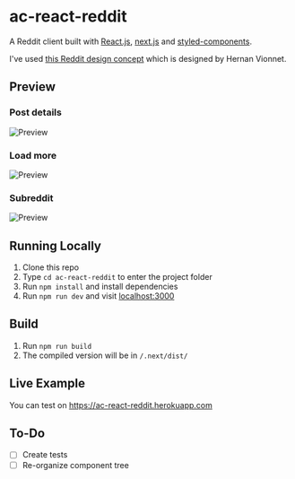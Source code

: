 <h1>ac-react-reddit</h1>

A Reddit client built with [React.js](https://github.com/facebook/react), [next.js](https://github.com/zeit/next.js) and [styled-components](https://github.com/styled-components/styled-components).</p> I've used [this Reddit design concept](https://dribbble.com/shots/4573375-New-Reddit-design-for-web) which is designed by Hernan Vionnet.

## Preview

### Post details
![Preview](https://i.gyazo.com/2d308150f53fd1dda31678d2d1b0e2a0.gif)

### Load more
![Preview](https://i.gyazo.com/8008e3910370f8f21b5848ad7700fd05.gif)

### Subreddit
![Preview](https://i.gyazo.com/48279609d57eb118bd3846e325b8461c.gif)

## Running Locally

1. Clone this repo
2. Type `cd ac-react-reddit` to enter the project folder
3. Run `npm install` and install dependencies
4. Run `npm run dev` and visit [localhost:3000](http://localhost:3000)

## Build

1. Run `npm run build`
1. The compiled version will be in `/.next/dist/`

## Live Example

You can test on https://ac-react-reddit.herokuapp.com

## To-Do

- [ ] Create tests
- [ ] Re-organize component tree
